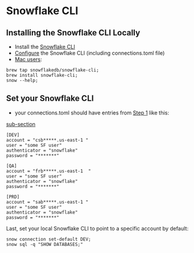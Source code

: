 
# Snowflake CLI

## Installing the Snowflake CLI Locally

- Install the [Snowflake CLI](https://docs.snowflake.com/developer-guide/snowflake-cli/installation/installation#label-snowcli-install-macos-installer)  
- [Configure](https://docs.snowflake.com/developer-guide/snowflake-cli/connecting/configure-cli) the Snowflake CLI (including connections.toml file)
- [Mac users](https://github.com/snowflakedb/snowflake-cli):  
```
brew tap snowflakedb/snowflake-cli;
brew install snowflake-cli;
snow --help;
```

## Set your Snowflake CLI

-  your connections.toml should have entries from [Step 1](./00_snowflake_cicd_setup.md#step-1-create-snowflake-trial-accounts) like this:  

[sub-section](./child.md#sub-section) 

```
[DEV]
account = "csb*****.us-east-1 "
user = "some SF user"
authenticator = "snowflake"
password = "*******"

[QA]
account = "frb*****.us-east-1  "
user = "some SF user"
authenticator = "snowflake"
password = "*******"

[PRD]
account = "sab*****.us-east-1 "
user = "some SF user"
authenticator = "snowflake"
password = "*******"
```
Last, set your local Snowflake CLI to point to a specific account by default:    
```
snow connection set-default DEV;  
snow sql -q "SHOW DATABASES;"
```

